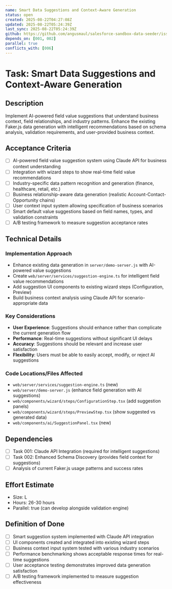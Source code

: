 ```yaml
---
name: Smart Data Suggestions and Context-Aware Generation
status: open
created: 2025-08-22T04:27:08Z
updated: 2025-08-22T05:24:39Z
last_sync: 2025-08-22T05:24:39Z
github: https://github.com/angusmaul/salesforce-sandbox-data-seeder/issues/8
depends_on: [001, 002]
parallel: true
conflicts_with: [006]
---
```


# Task: Smart Data Suggestions and Context-Aware Generation

## Description
Implement AI-powered field value suggestions that understand business context, field relationships, and industry patterns. Enhance the existing Faker.js data generation with intelligent recommendations based on schema analysis, validation requirements, and user-provided business context.

## Acceptance Criteria
- [ ] AI-powered field value suggestion system using Claude API for business context understanding
- [ ] Integration with wizard steps to show real-time field value recommendations
- [ ] Industry-specific data pattern recognition and generation (finance, healthcare, retail, etc.)
- [ ] Business relationship-aware data generation (realistic Account-Contact-Opportunity chains)
- [ ] User context input system allowing specification of business scenarios
- [ ] Smart default value suggestions based on field names, types, and validation constraints
- [ ] A/B testing framework to measure suggestion acceptance rates

## Technical Details

### Implementation Approach
- Enhance existing data generation in `server/demo-server.js` with AI-powered value suggestions
- Create `web/server/services/suggestion-engine.ts` for intelligent field value recommendations
- Add suggestion UI components to existing wizard steps (Configuration, Preview)
- Build business context analysis using Claude API for scenario-appropriate data

### Key Considerations
- **User Experience**: Suggestions should enhance rather than complicate the current generation flow
- **Performance**: Real-time suggestions without significant UI delays
- **Accuracy**: Suggestions should be relevant and increase user satisfaction
- **Flexibility**: Users must be able to easily accept, modify, or reject AI suggestions

### Code Locations/Files Affected
- `web/server/services/suggestion-engine.ts` (new)
- `web/server/demo-server.js` (enhance field generation with AI suggestions)
- `web/components/wizard/steps/ConfigurationStep.tsx` (add suggestion panels)
- `web/components/wizard/steps/PreviewStep.tsx` (show suggested vs generated data)
- `web/components/ai/SuggestionPanel.tsx` (new)

## Dependencies
- [ ] Task 001: Claude API Integration (required for intelligent suggestions)
- [ ] Task 002: Enhanced Schema Discovery (provides field context for suggestions)
- [ ] Analysis of current Faker.js usage patterns and success rates

## Effort Estimate
- Size: L
- Hours: 26-30 hours
- Parallel: true (can develop alongside validation engine)

## Definition of Done
- [ ] Smart suggestion system implemented with Claude API integration
- [ ] UI components created and integrated into existing wizard steps
- [ ] Business context input system tested with various industry scenarios
- [ ] Performance benchmarking shows acceptable response times for real-time suggestions
- [ ] User acceptance testing demonstrates improved data generation satisfaction
- [ ] A/B testing framework implemented to measure suggestion effectiveness